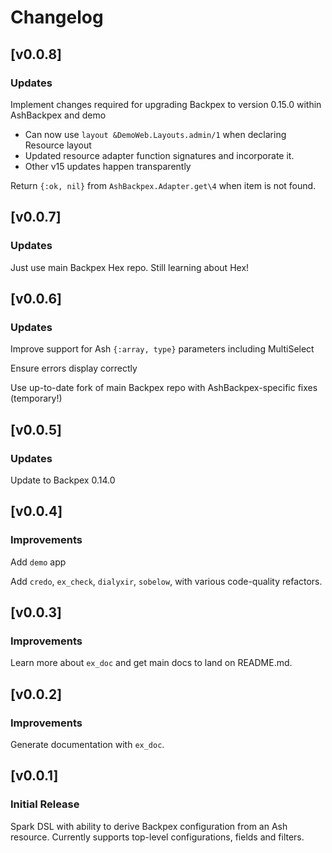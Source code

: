 # Changelog

<!-- changelog -->

## [v0.0.8]

### Updates

Implement changes required for upgrading Backpex to version 0.15.0 within AshBackpex and demo

- Can now use `layout &DemoWeb.Layouts.admin/1` when declaring Resource layout
- Updated resource adapter function signatures and incorporate it.
- Other v15 updates happen transparently

Return `{:ok, nil}` from `AshBackpex.Adapter.get\4` when item is not found.

## [v0.0.7]

### Updates

Just use main Backpex Hex repo. Still learning about Hex!

## [v0.0.6]

### Updates

Improve support for Ash `{:array, type}` parameters including MultiSelect

Ensure errors display correctly

Use up-to-date fork of main Backpex repo with AshBackpex-specific fixes (temporary!)

## [v0.0.5]

### Updates

Update to Backpex 0.14.0

## [v0.0.4]

### Improvements

Add `demo` app

Add `credo`, `ex_check`, `dialyxir`, `sobelow`, with various code-quality refactors.

## [v0.0.3]

### Improvements

Learn more about `ex_doc` and get main docs to land on README.md.

## [v0.0.2]

### Improvements

Generate documentation with `ex_doc`.

## [v0.0.1]

### Initial Release

Spark DSL with ability to derive Backpex configuration from an Ash resource. Currently supports top-level configurations, fields and filters.
